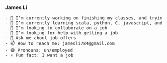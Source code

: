 ### James Li

<!--
**skxvtchy/skxvtchy** is a ✨ _special_ ✨ repository because its `README.md` (this file) appears on your GitHub profile.
Here are some ideas to get you started:
-->
<pre>
- 🔭 I’m currently working on finishing my classes, and trying to get a job              ,---.          U
- 🌱 I’m currently learning scala, python, C, javascript, and how to get a job          ;     \         ;
- 👯 I’m looking to collaborate on a job                                            .==\"/==.  `-.___.-'
- 🤔 I’m looking for help with getting a job                                       ((+) .  .:)           Stop playing
- 💬 Ask me about job offers                                                       |'.-(o)-.'|              games
- 📫 How to reach me: jamesli784@gmail.com                                         \/  \_/  \/          i know you want
- 😄 Pronouns: un/employed                                                                                   me 😉
- ⚡ Fun fact: I want a job
</pre>

